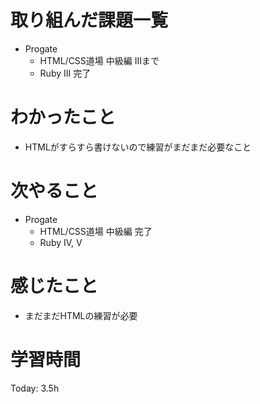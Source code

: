 # 取り組んだ課題一覧
- Progate
    - HTML/CSS道場 中級編 IIIまで
    - Ruby III 完了
# わかったこと
- HTMLがすらすら書けないので練習がまだまだ必要なこと
# 次やること
- Progate
    - HTML/CSS道場 中級編 完了
   - Ruby IV, V
# 感じたこと
- まだまだHTMLの練習が必要   
# 学習時間
Today: 3.5h